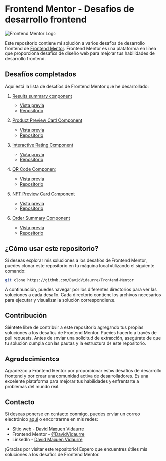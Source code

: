 # Frontend Mentor - Desafíos de desarrollo frontend

![Frontend Mentor Logo](https://www.frontendmentor.io/static/images/logo-desktop.svg)

Este repositorio contiene mi solución a varios desafíos de desarrollo frontend de [Frontend Mentor](https://www.frontendmentor.io/). Frontend Mentor es una plataforma en línea que proporciona desafíos de diseño web para mejorar tus habilidades de desarrollo frontend.

## Desafíos completados

Aquí está la lista de desafíos de Frontend Mentor que he desarrollado:

1. [Results summary component](https://www.frontendmentor.io/challenges/huddle-landing-page-with-a-single-introductory-section-B_2Wvxgi0)
   - [Vista previa](https://clever-otter-0fad78.netlify.app/)
   - [Repositorio](projects/1.results-summary-component-main)

2. [Product Preview Card Component](https://www.frontendmentor.io/challenges/product-preview-card-component-GO7UmttRfa)
   - [Vista previa](https://64866208c8f2a66daa2a16c5--guileless-griffin-b1caab.netlify.app/)
   - [Repositorio](projects/2.product-preview-card-component-main)

3. [Interactive Rating Component](https://www.frontendmentor.io/challenges/interactive-rating-component-koxpeBUmI)
   - [Vista previa](https://6488d9b912e09b26c0d5567f--moonlit-salmiakki-87695f.netlify.app/)
   - [Repositorio](projects/3.interactive-rating-component-main)

4. [QR Code Component](https://www.frontendmentor.io/challenges/qr-code-component-iux_sIO_H)
   - [Vista previa](https://6488eb7be95347307d40d683--sage-bavarois-ff3d1d.netlify.app/)
   - [Repositorio](projects/4.qr-code-component-main)

5. [NFT Preview Card Component](https://www.frontendmentor.io/challenges/nft-preview-card-component-SbdUL_w0U)
   - [Vista previa](https://648936543b80f45686a59aa9--kaleidoscopic-duckanoo-6d6e50.netlify.app/)
   - [Repositorio](projects/5.nft-preview-card-component-main)

6. [Order Summary Component](https://www.frontendmentor.io/challenges/order-summary-component-QlPmajDUj)
   - [Vista previa](https://648bc5c08b3186182d8e910c--fancy-donut-3d1630.netlify.app/)
   - [Repositorio](projects/6.order-summary-component-main)

## ¿Cómo usar este repositorio?

Si deseas explorar mis soluciones a los desafíos de Frontend Mentor, puedes clonar este repositorio en tu máquina local utilizando el siguiente comando:

```bash
git clone https://github.com/DavidVidaurre/Frontend-Mentor
```

A continuación, puedes navegar por los diferentes directorios para ver las soluciones a cada desafío. Cada directorio contiene los archivos necesarios para ejecutar y visualizar la solución correspondiente.

## Contribución

Siéntete libre de contribuir a este repositorio agregando tus propias soluciones a los desafíos de Frontend Mentor. Puedes hacerlo a través de pull requests. Antes de enviar una solicitud de extracción, asegúrate de que tu solución cumpla con las pautas y la estructura de este repositorio.

## Agradecimientos

Agradezco a Frontend Mentor por proporcionar estos desafíos de desarrollo frontend y por crear una comunidad activa de desarrolladores. Es una excelente plataforma para mejorar tus habilidades y enfrentarte a problemas del mundo real.

## Contacto

Si deseas ponerse en contacto conmigo, puedes enviar un correo electrónico [aquí](mailto:luisdavidjuniormaquenvidaurre@gmail.com) o encontrarme en mis redes:
- Sitio web - [David Maquen Vidaurre](https://david-vidaurre-portafolio.netlify.app/)
- Frontend Mentor - [@DavidVidaurre](https://www.frontendmentor.io/profile/DavidVidaurre)
- LinkedIn - [David Maquen Vidaurre](https://www.linkedin.com/in/luis-david-junior-maquen-vidaurre-b91986217/)

¡Gracias por visitar este repositorio! Espero que encuentres útiles mis soluciones a los desafíos de Frontend Mentor.

